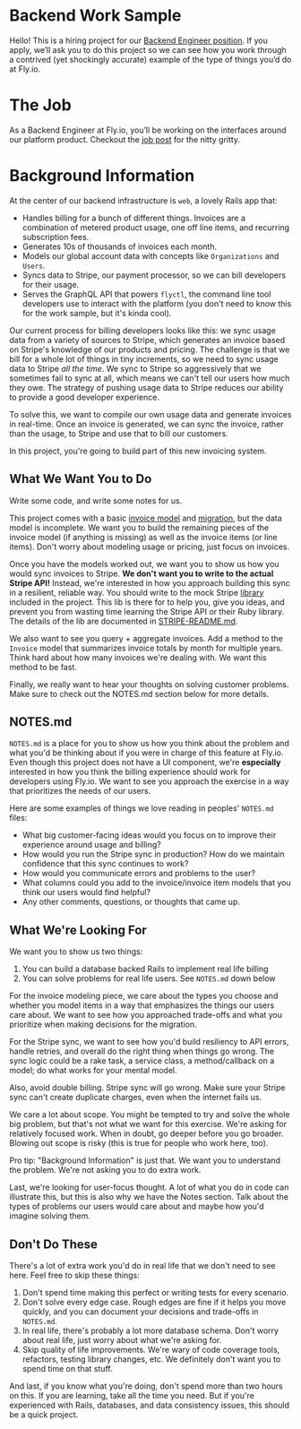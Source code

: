 # Backend Work Sample

Hello! This is a hiring project for our [Backend Engineer position](https://fly.io/jobs/backend-engineer/).
If you apply, we’ll ask you to do this project so we can see how you work through a contrived (yet shockingly accurate) example of the type of things you’d do at Fly.io.

# The Job

As a Backend Engineer at Fly.io, you’ll be working on the interfaces around our platform product. Checkout the [job post](https://fly.io/jobs/backend-engineer/) for the nitty gritty.

# Background Information

At the center of our backend infrastructure is `web`, a lovely Rails app that:

* Handles billing for a bunch of different things. Invoices are a combination of metered product usage, one off line items, and recurring subscription fees.
* Generates 10s of thousands of invoices each month.
* Models our global account data with concepts like `Organizations` and `Users`.
* Syncs data to Stripe, our payment processor, so we can bill developers for their usage.
* Serves the GraphQL API that powers `flyctl`, the command line tool developers use to interact with the platform (you don't need to know this for the work sample, but it's kinda cool).

Our current process for billing developers looks like this: we sync usage data from a variety of sources to Stripe, which generates an invoice based on Stripe's knowledge of our products and pricing.
The challenge is that we bill for a whole lot of things in tiny increments, so we need to sync usage data to Stripe _all the time_.
We sync to Stripe so aggressively that we sometimes fail to sync at all, which means we can't tell our users how much they owe.
The strategy of pushing usage data to Stripe reduces our ability to provide a good developer experience.

To solve this, we want to compile our own usage data and generate invoices in real-time.
Once an invoice is generated, we can sync the invoice, rather than the usage, to Stripe and use that to bill our customers.

In this project, you're going to build part of this new invoicing system.

## What We Want You to Do

Write some code, and write some notes for us.

This project comes with a basic [invoice model](app/models/invoice.rb) and [migration](db/migrate/20221027223051_create_invoices.rb), but the data model is incomplete.
We want you to build the remaining pieces of the invoice model (if anything is missing) as well as the invoice items (or line items).
Don't worry about modeling usage or pricing, just focus on invoices.

Once you have the models worked out, we want you to show us how you would sync invoices to Stripe.
**We don't want you to write to the actual Stripe API!**
Instead, we're interested in how you approach building this sync in a resilient, reliable way.
You should write to the mock Stripe [library](lib/stripe.rb) included in the project.
This lib is there for to help you, give you ideas, and prevent you from wasting time learning the Stripe API or their Ruby library.
The details of the lib are documented in [STRIPE-README.md](lib/STRIPE-README.md).

We also want to see you query + aggregate invoices.
Add a method to the `Invoice` model that summarizes invoice totals by month for multiple years.
Think hard about how many invoices we're dealing with.
We want this method to be fast.

Finally, we really want to hear your thoughts on solving customer problems.
Make sure to check out the NOTES.md section below for more details.

## NOTES.md

`NOTES.md` is a place for you to show us how you think about the problem and what you'd be thinking about if you were in charge of this feature at Fly.io.
Even though this project does not have a UI component, we're **especially** interested in how you think the billing experience should work for developers using Fly.io.
We want to see you approach the exercise in a way that prioritizes the needs of our users.

Here are some examples of things we love reading in peoples' `NOTES.md` files:

* What big customer-facing ideas would you focus on to improve their experience around usage and billing?
* How would you run the Stripe sync in production? How do we maintain confidence that this sync continues to work?
* How would you communicate errors and problems to the user?
* What columns could you add to the invoice/invoice item models that you think our users would find helpful?
* Any other comments, questions, or thoughts that came up.

## What We're Looking For

We want you to show us two things:

1. You can build a database backed Rails to implement real life billing
1. You can solve problems for real life users. See `NOTES.md` down below

For the invoice modeling piece, we care about the types you choose and whether you model items in a way that emphasizes the things our users care about.
We want to see how you approached trade-offs and what you prioritize when making decisions for the migration.

For the Stripe sync, we want to see how you'd build resiliency to API errors, handle retries, and overall do the right thing when things go wrong.
The sync logic could be a rake task, a service class, a method/callback on a model; do what works for your mental model.

Also, avoid double billing.
Stripe sync will go wrong.
Make sure your Stripe sync can't create duplicate charges, even when the internet fails us.

We care a lot about scope.
You might be tempted to try and solve the whole big problem, but that's not what we want for this exercise.
We're asking for relatively focused work.
When in doubt, go deeper before you go broader.
Blowing out scope is risky (this is true for people who work here, too).

Pro tip: "Background Information" is just that. We want you to understand the problem.
We're not asking you to do extra work.

Last, we're looking for user-focus thought.
A lot of what you do in code can illustrate this, but this is also why we have the Notes section.
Talk about the types of problems our users would care about and maybe how you'd imagine solving them.

## Don't Do These

There's a lot of extra work you'd do in real life that we don't need to see here. Feel free to skip these things:

1. Don't spend time making this perfect or writing tests for every scenario.
2. Don't solve every edge case. Rough edges are fine if it helps you move quickly, and you can document your decisions and trade-offs in `NOTES.md`.
3. In real life, there's probably a lot more database schema. Don't worry about real life, just worry about what we're asking for.
4. Skip quality of life improvements. We're wary of code coverage tools, refactors, testing library changes, etc. We definitely don't want you to spend time on that stuff.

And last, if you know what you're doing, don't spend more than two hours on this.
If you are learning, take all the time you need.
But if you're experienced with Rails, databases, and data consistency issues, this should be a quick project.
